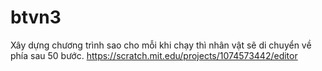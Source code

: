 # btvn3
Xây dựng chương trình sao cho mỗi khi chạy thì nhân vật sẽ di chuyển về phía sau 50 bước. https://scratch.mit.edu/projects/1074573442/editor

